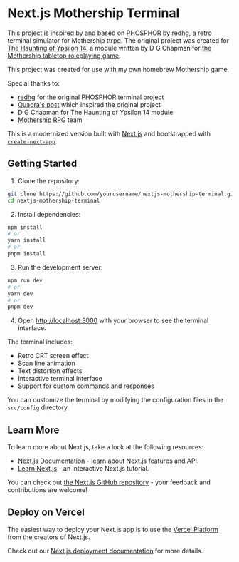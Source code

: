 # Next.js Mothership Terminal

This project is inspired by and based on [PHOSPHOR](https://redhg.com/ypsilon14/) by [redhg](https://redhg.com), a retro terminal simulator for Mothership ttrpg. The original project was created for [The Haunting of Ypsilon 14](https://www.mothershiprpg.com/pamphlet-adventures/#The_Haunting_Of_Ypsilon_14), a module written by D G Chapman for [the Mothership tabletop roleplaying game](https://www.mothershiprpg.com/).

This project was created for use with my own homebrew Mothership game.

Special thanks to:
- [redhg](https://redhg.com) for the original PHOSPHOR terminal project
- [Quadra's post](https://www.traaa.sh/the-ypsilon-14-terminal) which inspired the original project
- D G Chapman for The Haunting of Ypsilon 14 module
- [Mothership RPG](https://www.mothershiprpg.com/) team

This is a modernized version built with [Next.js](https://nextjs.org) and bootstrapped with [`create-next-app`](https://nextjs.org/docs/app/api-reference/cli/create-next-app).

## Getting Started

1. Clone the repository:
```bash
git clone https://github.com/yourusername/nextjs-mothership-terminal.git
cd nextjs-mothership-terminal
```

2. Install dependencies:
```bash
npm install
# or
yarn install
# or
pnpm install
```

3. Run the development server:
```bash
npm run dev
# or
yarn dev
# or
pnpm dev
```

4. Open [http://localhost:3000](http://localhost:3000) with your browser to see the terminal interface.

The terminal includes:
- Retro CRT screen effect
- Scan line animation
- Text distortion effects
- Interactive terminal interface
- Support for custom commands and responses

You can customize the terminal by modifying the configuration files in the `src/config` directory.

## Learn More

To learn more about Next.js, take a look at the following resources:

- [Next.js Documentation](https://nextjs.org/docs) - learn about Next.js features and API.
- [Learn Next.js](https://nextjs.org/learn) - an interactive Next.js tutorial.

You can check out [the Next.js GitHub repository](https://github.com/vercel/next.js) - your feedback and contributions are welcome!

## Deploy on Vercel

The easiest way to deploy your Next.js app is to use the [Vercel Platform](https://vercel.com/new?utm_medium=default-template&filter=next.js&utm_source=create-next-app&utm_campaign=create-next-app-readme) from the creators of Next.js.

Check out our [Next.js deployment documentation](https://nextjs.org/docs/app/building-your-application/deploying) for more details.
